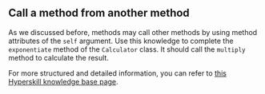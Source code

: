 ## Call a method from another method

As we discussed before, methods may call other methods by using method attributes of the `self` argument.
Use this knowledge to complete the `exponentiate` method of the `Calculator` class. It should
call the `multiply` method to calculate the result.

For more structured and detailed information, you can refer to [this Hyperskill knowledge base page](https://hyperskill.org/learn/step/6931?utm_source=jba&utm_medium=jba_courses_links).